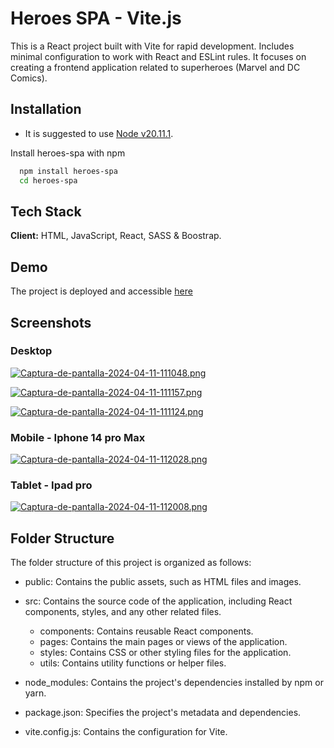 # Heroes SPA - Vite.js

This is a React project built with Vite for rapid development. Includes minimal configuration to work with React and ESLint rules. It focuses on creating a frontend application related to superheroes (Marvel and DC Comics).


## Installation


- It is suggested to use [Node v20.11.1](https://nodejs.org/en/blog/release/v20.11.1).

Install heroes-spa with npm

```bash
  npm install heroes-spa
  cd heroes-spa
```
    
## Tech Stack

**Client:** HTML, JavaScript, React, SASS & Boostrap.


## Demo

The project is deployed and accessible [here](heroes-app-ng.netlify.app)


## Screenshots

### Desktop

[![Captura-de-pantalla-2024-04-11-111048.png](https://i.postimg.cc/1zRStLgR/Captura-de-pantalla-2024-04-11-111048.png)](https://postimg.cc/qNFSDDXW)

[![Captura-de-pantalla-2024-04-11-111157.png](https://i.postimg.cc/rpDhQJ3C/Captura-de-pantalla-2024-04-11-111157.png)](https://postimg.cc/GB1JpkcH)

[![Captura-de-pantalla-2024-04-11-111124.png](https://i.postimg.cc/8Pbn5sLW/Captura-de-pantalla-2024-04-11-111124.png)](https://postimg.cc/Czz4rhPL)

### Mobile - Iphone 14 pro Max

[![Captura-de-pantalla-2024-04-11-112028.png](https://i.postimg.cc/cCWCFF9v/Captura-de-pantalla-2024-04-11-112028.png)](https://postimg.cc/478XdQTG)


### Tablet - Ipad pro

[![Captura-de-pantalla-2024-04-11-112008.png](https://i.postimg.cc/FF0D110p/Captura-de-pantalla-2024-04-11-112008.png)](https://postimg.cc/5jNwR47Q)

## Folder Structure

The folder structure of this project is organized as follows:

- public: Contains the public assets, such as HTML files and images.

- src: Contains the source code of the application, including React components, styles, and any other related files.
    - components: Contains reusable React components.
    - pages: Contains the main pages or views of the application.
    - styles: Contains CSS or other styling files for the     application.
    - utils: Contains utility functions or helper files.
- node_modules: Contains the project's dependencies installed by npm or yarn.
- package.json: Specifies the project's metadata and dependencies.
- vite.config.js: Contains the configuration for Vite.
